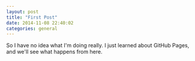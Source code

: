 ```yaml
---
layout: post
title: "First Post"
date: 2014-11-08 22:40:02
categories: general
---
```


So I have no idea what I'm doing really. I just learned about GitHub Pages, and we'll see what happens from here.
